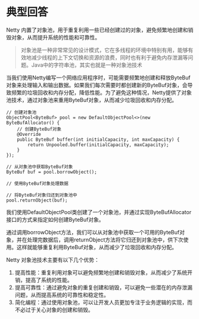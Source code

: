 # 典型回答

Netty 内置了对象池，用于重复利用一些已经创建过的对象，避免频繁地创建和销毁对象，从而提升系统的性能和可靠性。

> 对象池是一种非常常见的设计模式，它在多线程的环境中特别有用，能够有效地减少线程的上下文切换和资源的浪费，同时也有利于避免内存泄漏等问题。Java中的字符串池，其实也就是一种对象池技术


当我们使用Netty编写一个网络应用程序时，可能需要频繁地创建和释放ByteBuf对象来处理输入和输出数据。如果我们每次需要时都创建新的ByteBuf对象，会导致频繁的垃圾回收和内存分配，降低性能。为了避免这种情况，Netty提供了对象池技术，通过对象池来重用ByteBuf对象，从而减少垃圾回收和内存分配。

```
// 创建对象池
ObjectPool<ByteBuf> pool = new DefaultObjectPool<>(new ByteBufAllocator() {
    // 创建ByteBuf对象
    @Override
    public ByteBuf buffer(int initialCapacity, int maxCapacity) {
        return Unpooled.buffer(initialCapacity, maxCapacity);
    }
});

// 从对象池中获取ByteBuf对象
ByteBuf buf = pool.borrowObject();

// 使用ByteBuf对象处理数据

// 将ByteBuf对象归还到对象池中
pool.returnObject(buf);

```

我们使用DefaultObjectPool类创建了一个对象池，并通过实现ByteBufAllocator接口的方式来指定如何创建ByteBuf对象。

通过调用borrowObject方法，我们可以从对象池中获取一个可用的ByteBuf对象，并在处理完数据后，调用returnObject方法将它归还到对象池中，供下次使用。这样就能够重复利用ByteBuf对象，从而减少了垃圾回收和内存分配。

Netty 对象池技术主要有以下几个优势：

1. 提高性能：重复利用对象可以避免频繁地创建和销毁对象，从而减少了系统开销，提高了系统的性能。
2. 提高可靠性：通过避免对象的重复创建和销毁，可以避免一些潜在的内存泄漏问题，从而提高系统的可靠性和稳定性。
3. 简化编程：通过使用对象池，可以让开发人员更加专注于业务逻辑的实现，而不必过于关心对象的创建和销毁。

